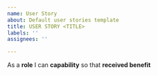 ```yaml
---
name: User Story
about: Default user stories template
title: USER STORY <TITLE>
labels: ''
assignees: ''

---
```


As a **role** I can **capability** so that **received benefit**
